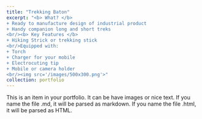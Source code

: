 ```yaml
---
title: "Trekking Baton"
excerpt: "<b> What? </b>
+ Ready to manufacture design of industrial product
+ Handy companion long and short treks
<br/><b> Key Features </b>
+ Hiking Strick or trekking stick 
<br/>Equipped with: 
+ Torch
+ Charger for your mobile
+ Electrocuting tip
+ Mobile or camera holder
<br/><img src='/images/500x300.png'>"
collection: portfolio
---
```


This is an item in your portfolio. It can be have images or nice text. If you name the file .md, it will be parsed as markdown. If you name the file .html, it will be parsed as HTML. 
